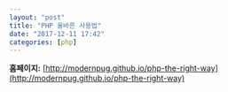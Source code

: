 ```yaml
---
layout: "post"
title: "PHP 올바른 사용법"
date: "2017-12-11 17:42"
categories: [php]
---
```


**홈페이지:** [http://modernpug.github.io/php-the-right-way](http://modernpug.github.io/php-the-right-way)
